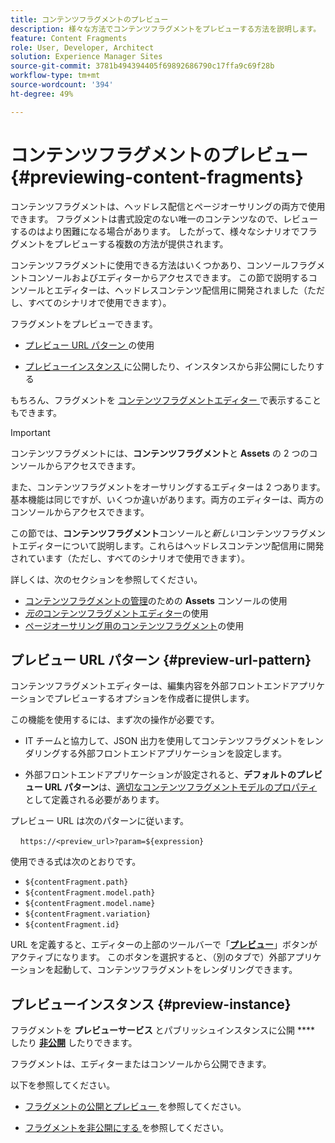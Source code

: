```yaml
---
title: コンテンツフラグメントのプレビュー
description: 様々な方法でコンテンツフラグメントをプレビューする方法を説明します。
feature: Content Fragments
role: User, Developer, Architect
solution: Experience Manager Sites
source-git-commit: 3781b494394405f69892686790c17ffa9c69f28b
workflow-type: tm+mt
source-wordcount: '394'
ht-degree: 49%

---
```


# コンテンツフラグメントのプレビュー {#previewing-content-fragments}

コンテンツフラグメントは、ヘッドレス配信とページオーサリングの両方で使用できます。 フラグメントは書式設定のない唯一のコンテンツなので、レビューするのはより困難になる場合があります。 したがって、様々なシナリオでフラグメントをプレビューする複数の方法が提供されます。

コンテンツフラグメントに使用できる方法はいくつかあり、コンソールフラグメントコンソールおよびエディターからアクセスできます。 この節で説明するコンソールとエディターは、ヘッドレスコンテンツ配信用に開発されました（ただし、すべてのシナリオで使用できます）。

フラグメントをプレビューできます。

* [ プレビュー URL パターン ](#preview-url-pattern) の使用

* [ プレビューインスタンス ](#preview-instance) に公開したり、インスタンスから非公開にしたりする

<!--
* with a HTML template, using **[Preview]()** from the Content Fragments console
-->

もちろん、フラグメントを [ コンテンツフラグメントエディター ](/help/sites-cloud/administering/content-fragments/authoring.md) で表示することもできます。

>[!IMPORTANT]
>
>コンテンツフラグメントには、**コンテンツフラグメント**&#x200B;と **Assets** の 2 つのコンソールからアクセスできます。
>
>また、コンテンツフラグメントをオーサリングするエディターは 2 つあります。基本機能は同じですが、いくつか違いがあります。両方のエディターは、両方のコンソールからアクセスできます。
>
>この節では、**コンテンツフラグメント**&#x200B;コンソールと&#x200B;*新しい*&#x200B;コンテンツフラグメントエディターについて説明します。これらはヘッドレスコンテンツ配信用に開発されています（ただし、すべてのシナリオで使用できます）。
>
>詳しくは、次のセクションを参照してください。
>
>* [コンテンツフラグメントの管理](/help/assets/content-fragments/content-fragments-managing.md)のための **Assets** コンソールの使用
>* [*元の*&#x200B;コンテンツフラグメントエディター](/help/assets/content-fragments/content-fragments-variations.md)の使用
>* [ページオーサリング用のコンテンツフラグメント](/help/sites-cloud/authoring/fragments/content-fragments.md)の使用

## プレビュー URL パターン {#preview-url-pattern}

コンテンツフラグメントエディターは、編集内容を外部フロントエンドアプリケーションでプレビューするオプションを作成者に提供します。

この機能を使用するには、まず次の操作が必要です。

* IT チームと協力して、JSON 出力を使用してコンテンツフラグメントをレンダリングする外部フロントエンドアプリケーションを設定します。

* 外部フロントエンドアプリケーションが設定されると、**デフォルトのプレビュー URL パターン**&#x200B;は、[適切なコンテンツフラグメントモデルのプロパティ](/help/sites-cloud/administering/content-fragments/managing-content-fragment-models.md#model-properties)として定義される必要があります。

プレビュー URL は次のパターンに従います。

    `https://<preview_url>?param=${expression}`

使用できる式は次のとおりです。

* `${contentFragment.path}`
* `${contentFragment.model.path}`
* `${contentFragment.model.name}`
* `${contentFragment.variation}`
* `${contentFragment.id}`

URL を定義すると、エディターの上部のツールバーで「**[プレビュー](/help/sites-cloud/administering/content-fragments/authoring.md#preview-content-fragment)**」ボタンがアクティブになります。 このボタンを選択すると、（別のタブで）外部アプリケーションを起動して、コンテンツフラグメントをレンダリングできます。

## プレビューインスタンス {#preview-instance}

フラグメントを **プレビューサービス** とパブリッシュインスタンスに公開 **** したり **[非公開](/help/headless/deployment/architecture.md)** したりできます。

フラグメントは、エディターまたはコンソールから公開できます。

以下を参照してください。

* [ フラグメントの公開とプレビュー ](/help/sites-cloud/administering/content-fragments/managing.md#publishing-and-previewing-a-fragment) を参照してください。

* [ フラグメントを非公開にする ](/help/sites-cloud/administering/content-fragments/managing.md#unpublishing-a-fragment) を参照してください。

<!--
## Preview based on a HTML Template {#preview-based-on-a-html-template}

The Content Fragment console provides a **Preview** option for every fragment.

The icon can be selected to open a dialog that represents the fragment based on a HTML template. You can use the default template, or develop and load your own.
-->
